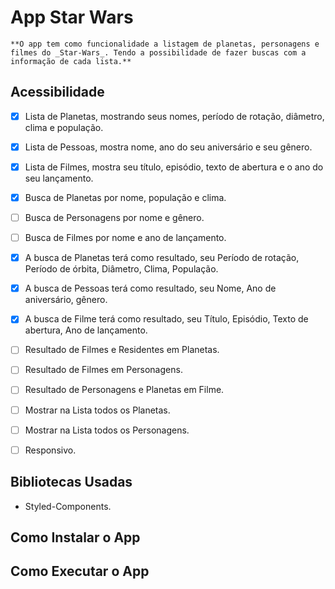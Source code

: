# App Star Wars

    **O app tem como funcionalidade a listagem de planetas, personagens e filmes do _Star-Wars_. Tendo a possibilidade de fazer buscas com a informação de cada lista.**

## Acessibilidade
- [x] Lista de Planetas, mostrando seus nomes, período de rotação, diâmetro, clima e população.

- [x] Lista de Pessoas, mostra nome, ano do seu aniversário e seu gênero.

- [x] Lista de Filmes, mostra seu título, episódio, texto de abertura e o ano do seu lançamento.

- [x] Busca de Planetas por nome, população e clima.

- [ ] Busca de Personagens por nome e gênero.

- [ ] Busca de Filmes por nome e ano de lançamento.

- [x] A busca de Planetas terá como resultado, seu Período de rotação, Período de órbita, Diâmetro, Clima, População.

- [x] A busca de Pessoas terá como resultado, seu Nome, Ano de aniversário, gênero.

- [x] A busca de Filme terá como resultado, seu Título, Episódio, Texto de abertura, Ano de lançamento.

- [ ] Resultado de Filmes e Residentes em Planetas.

- [ ] Resultado de Filmes em Personagens.

- [ ] Resultado de Personagens e Planetas em Filme.

- [ ] Mostrar na Lista todos os Planetas.

- [ ] Mostrar na Lista todos os Personagens.

- [ ] Responsivo.

## Bibliotecas Usadas

 - Styled-Components.

 ## Como Instalar o App


 ## Como Executar o App 